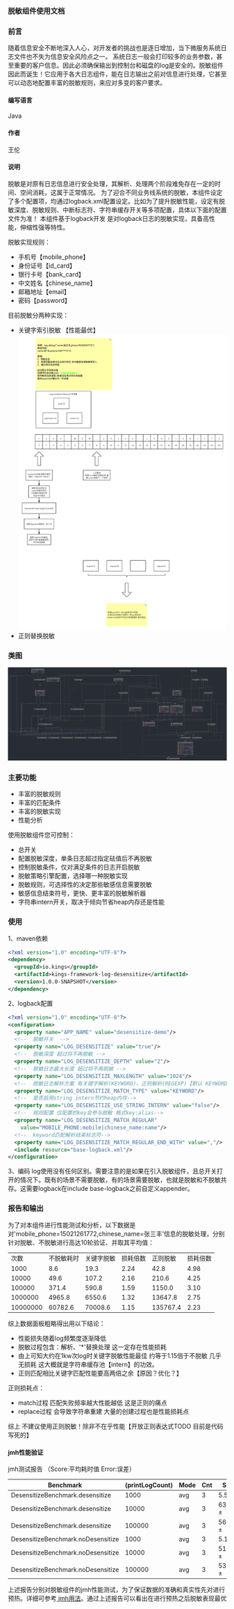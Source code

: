 ### 脱敏组件使用文档

### 前言

随着信息安全不断地深入人心，对开发者的挑战也是逐日增加，当下微服务系统日志文件也不失为信息安全风险点之一。
系统日志一般会打印较多的业务参数，甚至重要的客户信息。因此必须确保输出到控制台和磁盘的log是安全的。脱敏组件因此而诞生！它应用于各大日志组件，能在日志输出之前对信息进行处理，它甚至可以动态地配置丰富的脱敏规则，来应对多变的客户要求。

#### 编写语言

Java

#### 作者

王伦

#### 说明

脱敏是对原有日志信息进行安全处理，其解析、处理两个阶段难免存在一定的时间、空间消耗，这属于正常情况。
为了迎合不同业务线系统的脱敏，本组件设定了多个配置项，均通过logback.xml配置设定。比如为了提升脱敏性能，设定有脱敏深度、脱敏规则、中断标志符、字符串缓存开关等多项配置，具体以下面的配置文件为准！
本组件基于logback开发 是对logback日志的脱敏实现，具备高性能，伸缩性强等特性。

脱敏实现规则：

- 手机号【mobile_phone】
- 身份证号【id_card】
- 银行卡号【bank_card】
- 中文姓名【chinese_name】
- 邮箱地址【email】
- 密码【password】

目前脱敏分两种实现：

- 关键字索引脱敏 【性能最优】
  !['keyword'](./关键字脱敏设计.png)
- 正则替换脱敏

### 类图

![''](./脱敏组件类图.png '类图')

### 主要功能

- 丰富的脱敏规则
- 丰富的匹配条件
- 丰富的脱敏实现
- 性能分析

使用脱敏组件您可控制：

- 总开关
- 配置脱敏深度，单条日志超过指定砝值后不再脱敏
- 控制脱敏条件，仅对满足条件的日志开启脱敏
- 脱敏策略引擎配置，选择哪一种脱敏实现
- 脱敏规则，可选择性的决定那些敏感信息需要脱敏
- 敏感信息结束符号，更快、更丰富的脱敏解析器
- 字符串intern开关，取决于倾向节省heap内存还是性能

### 使用

1、maven依赖

```xml
<?xml version="1.0" encoding="UTF-8"?>
<dependency>
  <groupId>io.kings</groupId>
  <artifactId>kings-framework-log-desensitize</artifactId>
  <version>1.0.0-SNAPSHOT</version>
</dependency>
```

2、logback配置

```xml
<?xml version="1.0" encoding="UTF-8"?>
<configuration>
  <property name="APP_NAME" value="desensitize-demo"/>
  <!--  脱敏开关  -->
  <property name="LOG_DESENSITIZE" value="true"/>
  <!--  脱敏深度 超过将不再脱敏 -->
  <property name="LOG_DESENSITIZE_DEPTH" value="2"/>
  <!--  脱敏日志最大长度 超过将不再脱敏 -->
  <property name="LOG_DESENSITIZE_MAXLENGTH" value="1024"/>
  <!--  脱敏日志解析方案 有关键字解析(KEYWORD)、正则解析(REGEXP)【默认 KEYWORD 】-->
  <property name="LOG_DESENSITIZE_MATCH_TYPE" value="KEYWORD"/>
  <!--  是否启用string intern节约heap内存-->
  <property name="LOG_DESENSITIZE_USE_STRING_INTERN" value="false"/>
  <!--  规则配置 仅配置的key会参与脱敏 格式key:alias-->
  <property name="LOG_DESENSITIZE_MATCH_REGULAR"
    value="MOBILE_PHONE:mobile|chinese_name:name"/>
  <!--  keyword匹配解析结束标志符-->
  <property name="LOG_DESENSITIZE_MATCH_REGULAR_END_WITH" value=","/>
  <include resource="base-logback.xml"/>
</configuration>
```

3、编码 log使用没有任何区别。需要注意的是如果在引入脱敏组件，且总开关打开的情况下。既有的场景不需要脱敏，有的场景需要脱敏，也就是脱敏和不脱敏共存。这需要logback在include
base-logback之前自定义appender。

### 报告和输出

为了对本组件进行性能测试和分析，以下数据是对'mobile_phone=15021261772,chinese_name=张三丰'信息的脱敏处理，分别针对脱敏、不脱敏进行高达10轮验证、并取其平均值：
<table>
    <tr><td>次数</td><td>不脱敏耗时</td><td>关键字脱敏</td><td>损耗倍数</td><td>正则脱敏</td><td>损耗倍数</td></tr>
    <tr><td>1000</td><td>8.6</td><td>19.3</td><td>2.24</td><td>42.8</td><td>4.98</td></tr>
    <tr><td>10000</td><td>49.6</td><td>107.2</td><td>2.16</td><td>210.6</td><td>4.25</td></tr>
    <tr><td>100000</td><td>371.4</td><td>590.8</td><td>1.59</td><td>1150.0</td><td>3.10</td></tr>
    <tr><td>1000000</td><td>4965.8</td><td>6550.6</td><td>1.32</td><td>13647.8</td><td>2.75</td></tr>
    <tr><td>10000000</td><td>60782.6</td><td>70008.6</td><td>1.15</td><td>135767.4</td><td>2.23</td></tr>
</table>

综上数据面板粗略得出用以下结论：

- 性能损失随着log频繁度逐渐降低
- 脱敏过程包含：解析、'*'替换处理 这一定存在性能损耗
- 由上可知大约在1kw次log时关键字脱敏性能最佳 约等于1.15倍于不脱敏 几乎无损耗 这大概就是字符串缓存池【intern】的功效。
- 正则匹配相比关键字匹配性能要高两倍之余【原因？优化？】

正则损耗点：

- match过程 匹配失败频率越大性能越低 这是正则的痛点
- replace过程 会导致字符串重建 大量的创建过程也是性能损耗点

综上 不建议使用正则脱敏！除非不在乎性能【开放正则表达式TODO 目前是代码写死的】

#### jmh性能验证

jmh测试报告 （Score:平均耗时值 Error:误差）

| Benchmark                          | (printLogCount) | Mode | Cnt | Score     | Error  | Units |
|------------------------------------|-----------------|------|-----|-----------|--------|-------|
| DesensitizeBenchmark.desensitize   | 1000            | avg  | 3   | 5.541 ±   | 2.192  | ms/op |
| DesensitizeBenchmark.desensitize   | 10000           | avg  | 3   | 63.644 ±  | 5.130  | ms/op |
| DesensitizeBenchmark.desensitize   | 100000          | avg  | 3   | 563.921 ± | 80.573 | ms/op |
| DesensitizeBenchmark.noDesensitize | 1000            | avg  | 3   | 5.165 ±   | 8.419  | ms/op |
| DesensitizeBenchmark.noDesensitize | 10000           | avg  | 3   | 51.052 ±  | 5.726  | ms/op |
| DesensitizeBenchmark.noDesensitize | 100000          | avg  | 3   | 537.349 ± | 33.744 | ms/op |

上述报告分别对脱敏组件的jmh性能测试，为了保证数据的准确和真实性先对进行预热。详细可参考<a href="https://www.jianshu.com/p/0da2988b9846">
jmh用法</a>。通过上述报告可以看出在进行预热之后脱敏表现最优